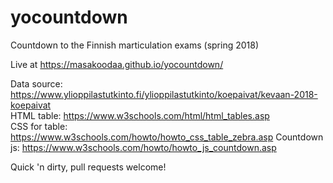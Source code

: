 # yocountdown
Countdown to the Finnish marticulation exams (spring 2018)  

Live at https://masakoodaa.github.io/yocountdown/

Data source: https://www.ylioppilastutkinto.fi/ylioppilastutkinto/koepaivat/kevaan-2018-koepaivat  
HTML table: https://www.w3schools.com/html/html_tables.asp  
CSS for table: https://www.w3schools.com/howto/howto_css_table_zebra.asp
Countdown js: https://www.w3schools.com/howto/howto_js_countdown.asp

Quick 'n dirty, pull requests welcome!
